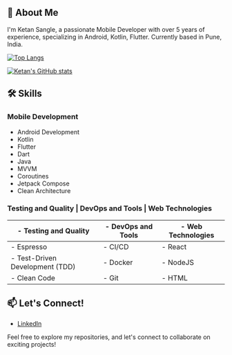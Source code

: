 ## 🚀 About Me

I'm Ketan Sangle, a passionate Mobile Developer with over 5 years of experience, specializing in Android, Kotlin, Flutter. Currently based in Pune, India.

[![Top Langs](https://github-readme-stats.vercel.app/api/top-langs/?username=devilk10)](https://github.com/anuraghazra/github-readme-stats)

[![Ketan's GitHub stats](https://github-readme-stats.vercel.app/api?username=devilk10)](https://github.com/anuraghazra/github-readme-stats)

## 🛠️ Skills

### Mobile Development

- Android Development
- Kotlin
- Flutter
- Dart
- Java
- MVVM
- Coroutines
- Jetpack Compose
- Clean Architecture

### Testing and Quality | DevOps and Tools | Web Technologies

| - Testing and Quality         | - DevOps and Tools             | - Web Technologies          |
|-------------------------------|-------------------------------|-----------------------------|
| - Espresso                    | - CI/CD                        | - React                     |
| - Test-Driven Development (TDD)| - Docker                      | - NodeJS                    |
| - Clean Code                  | - Git                          | - HTML                      |

## 📫 Let's Connect!

- [LinkedIn](https://www.linkedin.com/in/ketan-sangle-21b25b176)

Feel free to explore my repositories, and let's connect to collaborate on exciting projects!
